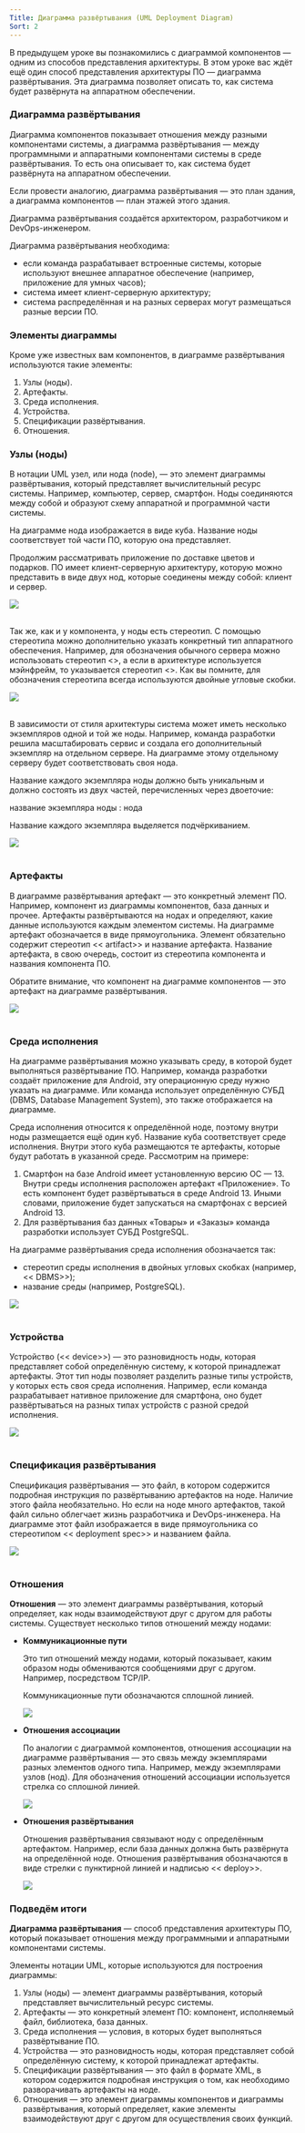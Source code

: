 ```yaml
---
Title: Диаграмма развёртывания (UML Deployment Diagram)
Sort: 2
---
```


В предыдущем уроке вы познакомились с диаграммой компонентов — одним из способов представления архитектуры. В этом уроке вас ждёт ещё один способ представления архитектуры ПО — диаграмма развёртывания. Эта диаграмма позволяет описать то, как система будет развёрнута на аппаратном обеспечении.

### Диаграмма развёртывания

Диаграмма компонентов показывает отношения между разными компонентами системы, а диаграмма развёртывания — между программными и аппаратными компонентами системы в среде развёртывания. То есть она описывает то, как система будет развёрнута на аппаратном обеспечении.

Если провести аналогию, диаграмма развёртывания — это план здания, а диаграмма компонентов — план этажей этого здания.

Диаграмма развёртывания создаётся архитектором, разработчиком и DevOps-инженером.

Диаграмма развёртывания необходима:
- если команда разрабатывает встроенные системы, которые используют внешнее аппаратное обеспечение (например, приложение для умных часов);
- система имеет клиент-серверную архитектуру;
- система распределённая и на разных серверах могут размещаться разные версии ПО.

### Элементы диаграммы

Кроме уже известных вам компонентов, в диаграмме развёртывания используются такие элементы:
1. Узлы (ноды).
1. Артефакты.
1. Среда исполнения.
1. Устройства.
1. Спецификации развёртывания.
1. Отношения.

### Узлы (ноды)

В нотации UML узел, или нода (node), — это элемент диаграммы развёртывания, который представляет вычислительный ресурс системы. Например, компьютер, сервер, смартфон. Ноды соединяются между собой и образуют схему аппаратной и программной части системы.

На диаграмме нода изображается в виде куба. Название ноды соответствует той части ПО, которую она представляет.

Продолжим рассматривать приложение по доставке цветов и подарков. ПО имеет клиент-серверную архитектуру, которую можно представить в виде двух нод, которые соединены между собой: клиент и сервер.

<img src="%base_url%/images/S8-T4-L2-001_1_1674580263.png"/>
<br><br>

Так же, как и у компонента, у ноды есть стереотип. С помощью стереотипа можно дополнительно указать конкретный тип аппаратного обеспечения. Например, для обозначения обычного сервера можно использовать стереотип <<server>>, а если в архитектуре используется мэйнфрейм, то указывается стереотип <<mainframe>>. Как вы помните, для обозначения стереотипа всегда используются двойные угловые скобки.

<img src="%base_url%/images/S8-T4-L2-002_1_1674580282.png"/>
<br><br>

В зависимости от стиля архитектуры система может иметь несколько экземпляров одной и той же ноды. Например, команда разработки решила масштабировать сервис и создала его дополнительный экземпляр на отдельном сервере. На диаграмме этому отдельному серверу будет соответствовать своя нода.

Название каждого экземпляра ноды должно быть уникальным и должно состоять из двух частей, перечисленных через двоеточие:

название экземпляра ноды : нода

Название каждого экземпляра выделяется подчёркиванием.

<img src="%base_url%/images/S8-T4-L2-003_1_1674580301.png"/>
<br><br>

### Артефакты

В диаграмме развёртывания артефакт — это конкретный элемент ПО. Например, компонент из диаграммы компонентов, база данных и прочее. Артефакты развёртываются на нодах и определяют, какие данные используются каждым элементом системы. На диаграмме артефакт обозначается в виде прямоугольника. Элемент обязательно содержит стереотип << artifact>> и название артефакта. Название артефакта, в свою очередь, состоит из стереотипа компонента и названия компонента ПО. 

Обратите внимание, что компонент на диаграмме компонентов — это артефакт на диаграмме развёртывания.

<img src="%base_url%/images/S8-T4-L2-004_2_1674580327.png"/>
<br><br>

### Среда исполнения

На диаграмме развёртывания можно указывать среду, в которой будет выполняться развёртывание ПО. Например, команда разработки создаёт приложение для Android, эту операционную среду нужно указать на диаграмме. Или команда использует определённую СУБД (DBMS, Database Management System), это также отображается на диаграмме.

Среда исполнения относится к определённой ноде, поэтому внутри ноды размещается ещё один куб. Название куба соответствует среде исполнения. Внутри этого куба размещаются те артефакты, которые будут работать в указанной среде. Рассмотрим на примере:
1. Смартфон на базе Android имеет установленную версию ОС — 13. Внутри среды исполнения расположен артефакт «Приложение». То есть компонент будет развёртываться в среде Android 13. Иными словами, приложение будет запускаться на смартфонах с версией Android 13.
1. Для развёртывания баз данных «Товары» и «Заказы» команда разработки использует СУБД PostgreSQL.

На диаграмме развёртывания среда исполнения обозначается так: 
- стереотип среды исполнения в двойных угловых скобках (например, << DBMS>>);
- название среды (например, PostgreSQL).

<img src="%base_url%/images/S8-T4-L2-005_2_1674580371.png"/>
<br><br>

### Устройства

Устройство (<< device>>) — это разновидность ноды, которая представляет собой определённую систему, к которой принадлежат артефакты. Этот тип ноды позволяет разделить разные типы устройств, у которых есть своя среда исполнения. Например, если команда разрабатывает нативное приложение для смартфона, оно будет развёртываться на разных типах устройств с разной средой исполнения.

<img src="%base_url%/images/S8-T4-L2-006_1674580404.png"/>
<br><br>

### Спецификация развёртывания

Спецификация развёртывания — это файл, в котором содержится подробная инструкция по развёртыванию артефактов на ноде. Наличие этого файла необязательно. Но если на ноде много артефактов, такой файл сильно облегчает жизнь разработчика и DevOps-инженера. На диаграмме этот файл изображается в виде прямоугольника со стереотипом << deployment spec>> и названием файла.

<img src="%base_url%/images/S8-T4-L2-007_1674580431.png"/>
<br><br>

### Отношения

**Отношения** — это элемент диаграммы развёртывания, который определяет, как ноды взаимодействуют друг с другом для работы системы. Существует несколько типов отношений между нодами:
- **Коммуникационные пути** 

    Это тип отношений между нодами, который показывает, каким образом ноды обмениваются сообщениями друг с другом. Например, посредством TCP/IP. 
    
    Коммуникационные пути обозначаются сплошной линией.

    <img src="%base_url%/images/S8-T4-L2-008_1674580469.png"/>
    <br>

- **Отношения ассоциации** 

    По аналогии с диаграммой компонентов, отношения ассоциации на диаграмме развёртывания — это связь между экземплярами разных элементов одного типа. Например, между экземплярами узлов (нод). Для обозначения отношений ассоциации используется стрелка со сплошной линией.

    <img src="%base_url%/images/S8-T4-L2-009_1674580494.png"/>
    <br>

- **Отношения развёртывания** 

    Отношения развёртывания связывают ноду с определённым артефактом. Например, если база данных должна быть развёрнута на определённой ноде. Отношения развёртывания обозначаются в виде стрелки с пунктирной линией и надписью << deploy>>.

    <img src="%base_url%/images/S8-T4-L2-010_1674580515.png"/>
    <br>


### Подведём итоги

**Диаграмма развёртывания** — способ представления архитектуры ПО, который показывает отношения между программными и аппаратными компонентами системы. 

Элементы нотации UML, которые используются для построения диаграммы:
1. Узлы (ноды) — элемент диаграммы развёртывания, который представляет вычислительный ресурс системы.
1. Артефакты — это конкретный элемент ПО: компонент, исполняемый файл, библиотека, база данных.
1. Среда исполнения — условия, в которых будет выполняться развёртывание ПО.
1. Устройства — это разновидность ноды, которая представляет собой определённую систему, к которой принадлежат артефакты.
1. Спецификации развёртывания — это файл в формате XML, в котором содержится подробная инструкция о том, как необходимо разворачивать артефакты на ноде.
1. Отношения — это элемент диаграммы компонентов и диаграммы развёртывания, который определяет, какие элементы взаимодействуют друг с другом для осуществления своих функций.
